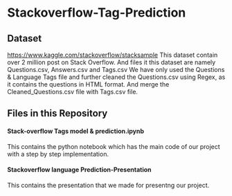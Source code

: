 # Stackoverflow-Tag-Prediction

## Dataset
https://www.kaggle.com/stackoverflow/stacksample
This dataset contain over 2 million post on Stack Overflow. And files it this dataset are namely Questions.csv, Answers.csv and Tags.csv
We have only used the Questions & Language Tags file and further cleaned the Questions.csv using Regex, as it contains the questions in HTML format. And merge the Cleaned_Questions.csv file with Tags.csv file.

## Files in this Repository
#### Stack-overflow Tags model & prediction.ipynb
This contains the python notebook which has the main code of our project with a step by step implementation.

#### Stackoverflow language Prediction-Presentation
This contains the presentation that we made for presentng our project.



